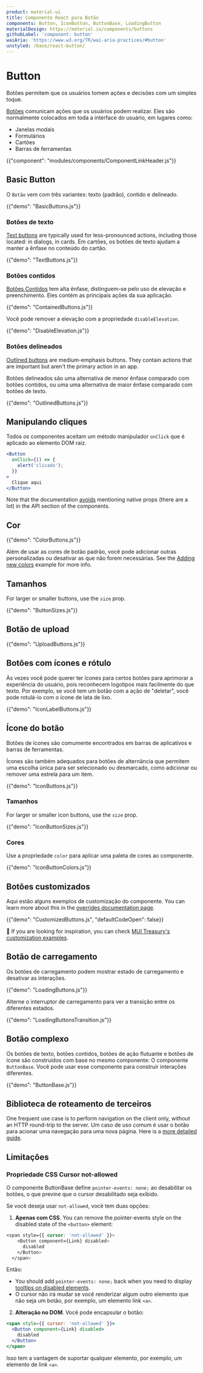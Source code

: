 ```yaml
---
product: material-ui
title: Componente React para Botão
components: Button, IconButton, ButtonBase, LoadingButton
materialDesign: https://material.io/components/buttons
githubLabel: 'component: button'
waiAria: 'https://www.w3.org/TR/wai-aria-practices/#button'
unstyled: /base/react-button/
---
```


# Button

<p class="description">Botões permitem que os usuários tomem ações e decisões com um simples toque.</p>

[Botões](https://material.io/design/components/buttons.html) comunicam ações que os usuários podem realizar. Eles são normalmente colocados em toda a interface do usuário, em lugares como:

- Janelas modais
- Formulários
- Cartões
- Barras de ferramentas

{{"component": "modules/components/ComponentLinkHeader.js"}}

## Basic Button

O `Botão` vem com três variantes: texto (padrão), contido e delineado.

{{"demo": "BasicButtons.js"}}

### Botões de texto

[Text buttons](https://material.io/components/buttons#text-button) are typically used for less-pronounced actions, including those located: in dialogs, in cards. Em cartões, os botões de texto ajudam a manter a ênfase no conteúdo do cartão.

{{"demo": "TextButtons.js"}}

### Botões contidos

[Botões Contidos](https://material.io/design/components/buttons.html#contained-button) tem alta ênfase, distinguem-se pelo uso de elevação e preenchimento. Eles contém as principais ações da sua aplicação.

{{"demo": "ContainedButtons.js"}}

Você pode remover a elevação com a propriedade `disableElevation`.

{{"demo": "DisableElevation.js"}}

### Botões delineados

[Outlined buttons](https://material.io/components/buttons#outlined-button) are medium-emphasis buttons. They contain actions that are important but aren't the primary action in an app.

Botões delineados são uma alternativa de menor ênfase comparado com botões contidos, ou uma uma alternativa de maior ênfase comparado com botões de texto.

{{"demo": "OutlinedButtons.js"}}

## Manipulando cliques

Todos os componentes aceitam um método manipulador `onClick` que é aplicado ao elemento DOM raiz.

```jsx
<Button
  onClick={() => {
    alert('clicado');
  }}
>
  Clique aqui
</Button>
```

Note that the documentation [avoids](/material-ui/guides/api/#native-properties) mentioning native props (there are a lot) in the API section of the components.

## Cor

{{"demo": "ColorButtons.js"}}

Além de usar as cores de botão padrão, você pode adicionar outras personalizadas ou desativar as que não forem necessárias. See the [Adding new colors](/material-ui/customization/palette/#adding-new-colors) example for more info.

## Tamanhos

For larger or smaller buttons, use the `size` prop.

{{"demo": "ButtonSizes.js"}}

## Botão de upload

{{"demo": "UploadButtons.js"}}

## Botões com ícones e rótulo

Às vezes você pode querer ter ícones para certos botões para aprimorar a experiência do usuário, pois reconhecem logotipos mais facilmente do que texto. Por exemplo, se você tem um botão com a ação de "deletar", você pode rotulá-lo com o ícone de lata de lixo.

{{"demo": "IconLabelButtons.js"}}

## Ícone do botão

Botões de ícones são comumente encontrados em barras de aplicativos e barras de ferramentas.

Ícones são também adequados para botões de alternância que permitem uma escolha única para ser selecionado ou desmarcado, como adicionar ou remover uma estrela para um item.

{{"demo": "IconButtons.js"}}

### Tamanhos

For larger or smaller icon buttons, use the `size` prop.

{{"demo": "IconButtonSizes.js"}}

### Cores

Use a propriedade `color` para aplicar uma paleta de cores ao componente.

{{"demo": "IconButtonColors.js"}}

## Botões customizados

Aqui estão alguns exemplos de customização do componente. You can learn more about this in the [overrides documentation page](/material-ui/customization/how-to-customize/).

{{"demo": "CustomizedButtons.js", "defaultCodeOpen": false}}

🎨 If you are looking for inspiration, you can check [MUI Treasury's customization examples](https://mui-treasury.com/styles/button/).

## Botão de carregamento

Os botões de carregamento podem mostrar estado de carregamento e desativar as interações.

{{"demo": "LoadingButtons.js"}}

Alterne o interruptor de carregamento para ver a transição entre os diferentes estados.

{{"demo": "LoadingButtonsTransition.js"}}

## Botão complexo

Os botões de texto, botões contidos, botões de ação flutuante e botões de ícone são construídos com base no mesmo componente: O componente `ButtonBase`. Você pode usar esse componente para construir interações diferentes.

{{"demo": "ButtonBase.js"}}

## Biblioteca de roteamento de terceiros

One frequent use case is to perform navigation on the client only, without an HTTP round-trip to the server. Um caso de uso comum é usar o botão para acionar uma navegação para uma nova página. Here is a [more detailed guide](/material-ui/guides/routing/#button).

## Limitações

### Propriedade CSS Cursor not-allowed

O componente ButtonBase define `pointer-events: none;` ao desabilitar os botões, o que previne que o cursor desabilitado seja exibido.

Se você deseja usar `not-allowed`, você tem duas opções:

1. **Apenas com CSS**. You can remove the pointer-events style on the disabled state of the `<button>` element:

```css
<span style={{ cursor: 'not-allowed' }}>
    <Button component={Link} disabled>
      disabled
    </Button>
  </span>
```

Então:

- You should add `pointer-events: none;` back when you need to display [tooltips on disabled elements](/material-ui/react-tooltip/#disabled-elements).
- O cursor não irá mudar se você renderizar algum outro elemento que não seja um botão, por exemplo, um elemento link `<a>`.

2. **Alteração no DOM**. Você pode encapsular o botão:

```jsx
<span style={{ cursor: 'not-allowed' }}>
  <Button component={Link} disabled>
    disabled
  </Button>
</span>
```

Isso tem a vantagem de suportar qualquer elemento, por exemplo, um elemento de link `<a>`.
